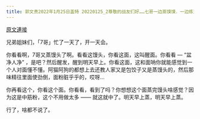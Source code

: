 ```yaml
---
title: 郭文贵2022年1月25日盖特 20220125_2尊敬的战友们好……七哥一边蒸馍馍．一边练这首歌呢？甜蜜蜜 你笑得甜蜜蜜 好像花儿开在春风里 开在春风里 在哪里
---
```


[原文連接](https://gnews.org/ThreadView/53479276)

兄弟姐妹们，「7哥」忙了一天了，开一天会。


你看看啊，7哥又蒸馒头了啊。看看这馒头，你看这面，这叫醒面。你看看 — “盆净人净” ，是吧？然后醒发，醒到明天早上。你看这面，这和面呐你就能感觉到一个人对面懂不懂。阿猫阿狗的都想上去还教人家又是包饺子又是蒸馒头的，然后那味精往里面使劲倒，面粉脏乎乎的，哎呀…


你再看这个，你看这个面。你看看，看到了吗？你想想这个面蒸完馒头啥感觉？因为这是中筋粉，这个不用做太多 —— 就这就中了。明天早上蒸，明天早上蒸。


行了，啥都不说了。
